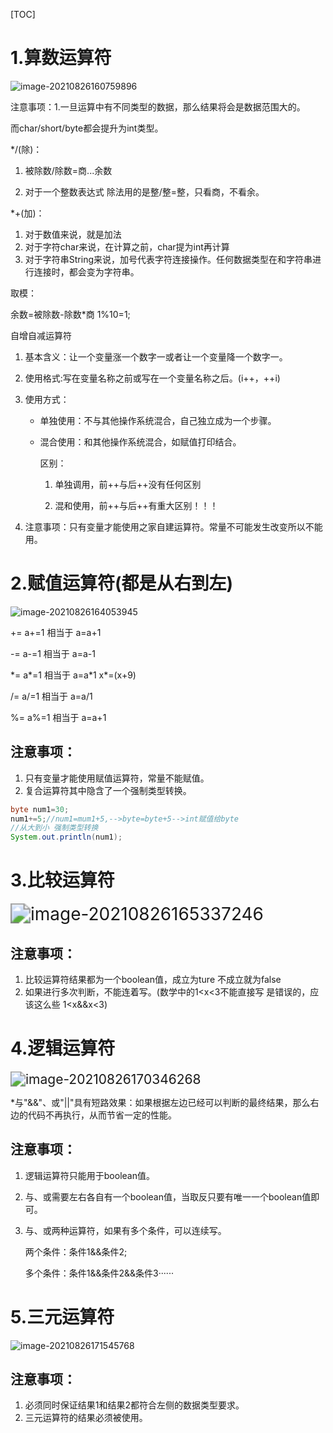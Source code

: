 [TOC]

# 1.算数运算符

![image-20210826160759896](C:\Users\ASUS\AppData\Roaming\Typora\typora-user-images\image-20210826160759896.png)

注意事项：1.一旦运算中有不同类型的数据，那么结果将会是数据范围大的。

<!--如 int+double 会变成 double+double 就等于double-->而char/short/byte都会提升为int类型。

*/(除)：

1. 被除数/除数=商...余数

2. 对于一个整数表达式 除法用的是整/整=整，只看商，不看余。

   

*+(加)：

1. 对于数值来说，就是加法
2. 对于字符char来说，在计算之前，char提为int再计算
3. 对于字符串String来说，加号代表字符连接操作。任何数据类型在和字符串进行连接时，都会变为字符串。 

取模：

余数=被除数-除数*商   1%10=1;

自增自减运算符

1. 基本含义：让一个变量涨一个数字一或者让一个变量降一个数字一。

2. 使用格式:写在变量名称之前或写在一个变量名称之后。(i++，++i)

3. 使用方式：

   - 单独使用：不与其他操作系统混合，自己独立成为一个步骤。

   - 混合使用：和其他操作系统混合，如赋值打印结合。

     区别：

     1. 单独调用，前++与后++没有任何区别

     2. 混和使用，前++与后++有重大区别！！！

        <!--前++，变量立马加一再使用-->

        <!--后++，先使用原先数值，再加一-->

4. 注意事项：只有变量才能使用之家自建运算符。常量不可能发生改变所以不能用。

# 2.赋值运算符(都是从右到左)

![image-20210826164053945](C:\Users\ASUS\AppData\Roaming\Typora\typora-user-images\image-20210826164053945.png)

+=                      a+=1  相当于  a=a+1

-=                      a-=1  相当于  a=a-1

\*=                      a\*=1  相当于  a=a*1  x\*=(x+9)

/=                       a/=1  相当于  a=a/1                     

%=                     a%=1  相当于  a=a+1

## 注意事项：

1. 只有变量才能使用赋值运算符，常量不能赋值。
2. 复合运算符其中隐含了一个强制类型转换。

```java
byte num1=30;
num1+=5;//num1=mum1+5,-->byte=byte+5-->int赋值给byte
//从大到小 强制类型转换
System.out.println(num1);
```

# 3.比较运算符

<img src="C:\Users\ASUS\AppData\Roaming\Typora\typora-user-images\image-20210826165337246.png" alt="image-20210826165337246" style="zoom: 200%;" />

## 注意事项：

1. 比较运算符结果都为一个boolean值，成立为ture 不成立就为false
2. 如果进行多次判断，不能连着写。(数学中的1<x<3不能直接写 是错误的，应该这么些 1<x&&x<3)

# 4.逻辑运算符

<img src="C:\Users\ASUS\AppData\Roaming\Typora\typora-user-images\image-20210826170346268.png" alt="image-20210826170346268" style="zoom:150%;" />

*与"&&"、或"||"具有短路效果：如果根据左边已经可以判断的最终结果，那么右边的代码不再执行，从而节省一定的性能。

## 注意事项：

1. 逻辑运算符只能用于boolean值。

2. 与、或需要左右各自有一个boolean值，当取反只要有唯一一个boolean值即可。

3. 与、或两种运算符，如果有多个条件，可以连续写。

   两个条件：条件1&&条件2;

   多个条件：条件1&&条件2&&条件3······

   

# 5.三元运算符

![image-20210826171545768](C:\Users\ASUS\AppData\Roaming\Typora\typora-user-images\image-20210826171545768.png)

## 注意事项：

1. 必须同时保证结果1和结果2都符合左侧的数据类型要求。
2. 三元运算符的结果必须被使用。

